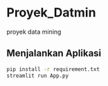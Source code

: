 # Proyek_Datmin
proyek data mining
## Menjalankan Aplikasi

```bash
pip install -r requirement.txt
streamlit run App.py
